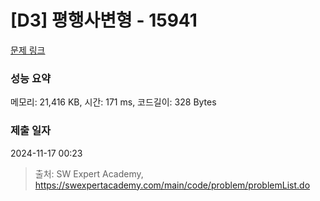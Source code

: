# [D3] 평행사변형 - 15941 

[문제 링크](https://swexpertacademy.com/main/code/problem/problemDetail.do?contestProbId=AYVgOZEKOpcDFAQK) 

### 성능 요약

메모리: 21,416 KB, 시간: 171 ms, 코드길이: 328 Bytes

### 제출 일자

2024-11-17 00:23



> 출처: SW Expert Academy, https://swexpertacademy.com/main/code/problem/problemList.do
